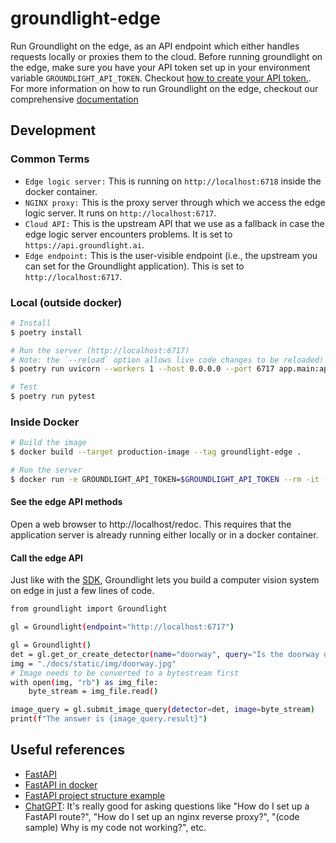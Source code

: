 # groundlight-edge

Run Groundlight on the edge, as an API endpoint which either handles requests locally or proxies them to the cloud. 
Before running groundlight on the edge, make
sure you have your API token set up in your environment variable 
`GROUNDLIGHT_API_TOKEN`. Checkout [how to create your API token.](https://code.groundlight.ai/python-sdk/docs/getting-started/api-tokens). For more information on 
how to run Groundlight on the edge, checkout our comprehensive [documentation](https://code.groundlight.ai/python-sdk/docs/building-applications/edge)

## Development

### Common Terms 

* `Edge logic server:` This is running on `http://localhost:6718` inside the docker container. 
* `NGINX proxy:` This is the proxy server through which we access the edge logic server. It runs on `http://localhost:6717`.
* `Cloud API:` This is the upstream API that we use as a fallback in case the edge logic server encounters problems. It is set to `https://api.groundlight.ai`. 
* `Edge endpoint:` This is the user-visible endpoint (i.e., the upstream you can set for the Groundlight application). This is set to `http://localhost:6717`. 


### Local (outside docker)

```BASH
# Install
$ poetry install

# Run the server (http://localhost:6717)
# Note: the `--reload` option allows live code changes to be reloaded!
$ poetry run uvicorn --workers 1 --host 0.0.0.0 --port 6717 app.main:app --reload

# Test
$ poetry run pytest
```

### Inside Docker

```BASH
# Build the image
$ docker build --target production-image --tag groundlight-edge .

# Run the server
$ docker run -e GROUNDLIGHT_API_TOKEN=$GROUNDLIGHT_API_TOKEN --rm -it -p 6717:6717 groundlight-edge
```

#### See the edge API methods

Open a web browser to http://localhost/redoc. This requires that the application server is already
running either locally or in a docker container. 

#### Call the edge API

Just like with the [SDK](https://code.groundlight.ai/python-sdk/docs/getting-started), Groundlight lets
you build a computer vision system on edge in just a few lines of code. 

```BASH
from groundlight import Groundlight

gl = Groundlight(endpoint="http://localhost:6717")

gl = Groundlight()
det = gl.get_or_create_detector(name="doorway", query="Is the doorway open?")
img = "./docs/static/img/doorway.jpg"  
# Image needs to be converted to a bytestream first
with open(img, "rb") as img_file:
    byte_stream = img_file.read()

image_query = gl.submit_image_query(detector=det, image=byte_stream)
print(f"The answer is {image_query.result}")

```

## Useful references

- [FastAPI](https://fastapi.tiangolo.com)
- [FastAPI in docker](https://fastapi.tiangolo.com/deployment/docker/)
- [FastAPI project structure example](https://github.com/tiangolo/full-stack-fastapi-postgresql)
- [ChatGPT](https://chat.openai.com/chat): It's really good for asking questions like "How do I set up a FastAPI route?", "How do I set up an nginx reverse proxy?", "(code sample) Why is my code not working?", etc.
